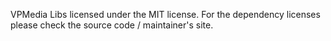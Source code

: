VPMedia Libs licensed under the MIT license.
For the dependency licenses please check the source code / maintainer's site.